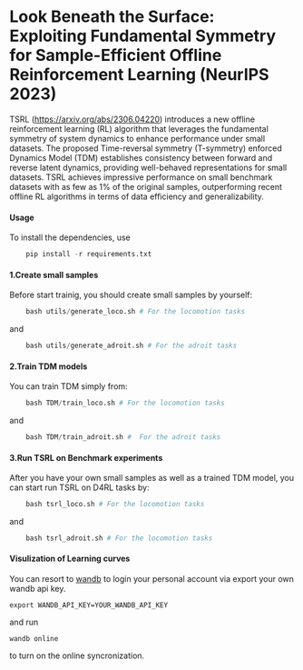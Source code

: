 # Look Beneath the Surface: Exploiting Fundamental Symmetry for Sample-Efficient Offline Reinforcement Learning (NeurIPS 2023)

TSRL (https://arxiv.org/abs/2306.04220) introduces a new offline reinforcement learning (RL) algorithm that leverages the fundamental symmetry of system dynamics to enhance performance under small datasets. The proposed Time-reversal symmetry (T-symmetry) enforced Dynamics Model (TDM) establishes consistency between forward and reverse latent dynamics, providing well-behaved representations for small datasets. TSRL achieves impressive performance on small benchmark datasets with as few as 1% of the original samples, outperforming recent offline RL algorithms in terms of data efficiency and generalizability.



#### Usage
To install the dependencies, use 
```python
    pip install -r requirements.txt
```

#### 1.Create small samples
Before start trainig, you should create small samples by yourself:

```python
    bash utils/generate_loco.sh # For the locomotion tasks
```
and
```python
    bash utils/generate_adroit.sh # For the adroit tasks
```
#### 2.Train TDM models
You can train TDM simply from:

```python
    bash TDM/train_loco.sh # For the locomotion tasks 
```
and
```python
    bash TDM/train_adroit.sh #  For the adroit tasks
```

#### 3.Run TSRL on Benchmark experiments
After you have your own small samples as well as a trained TDM model, you can start run TSRL on D4RL tasks by:

```python
    bash tsrl_loco.sh # For the locomotion tasks 
```
and
```python
    bash tsrl_adroit.sh # For the locomotion tasks 
```

#### Visulization of Learning curves
You can resort to [wandb](https://wandb.ai/site) to login your personal account via export your own wandb api key.
```
export WANDB_API_KEY=YOUR_WANDB_API_KEY
```
and run 
```
wandb online
```
to turn on the online syncronization.


